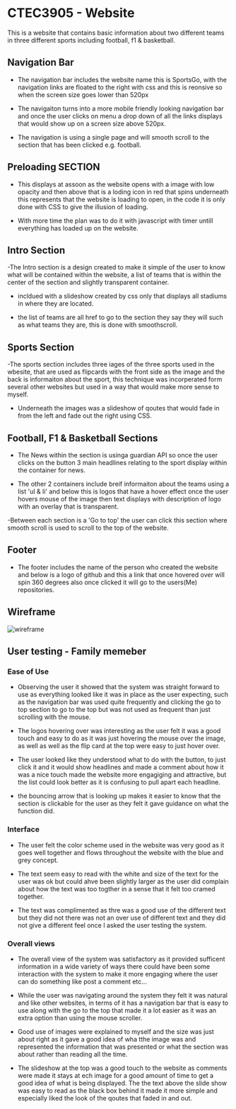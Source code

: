 # CTEC3905 - Website 
This is a website that contains basic information about two different teams in three different sports 
including football, f1 & basketball.

## Navigation Bar
- The navigation bar includes the website name this is SportsGo, with the navigation links are floated to the right with css
and this is reonsive so when the screen size goes lower than 520px 

- The navigaiton turns into a more mobile friendly looking navigation bar and once the user clicks on menu a drop down of all 
the links displays that would show up on a screen size above 520px. 

- The navigation is using a single page and will smooth scroll to the section that has been clicked e.g. football.

## Preloading SECTION 
- This displays at assoon as the website opens with a image with low opacity and then above that is a loding icon in red that spins underneath this 
represents that the website is loading to open, in the code it is only done with CSS to give the illusion of loading. 

- With more time the plan was to do it with javascript with timer untill everything has loaded up on the website.

## Intro Section
-The Intro section is a design created to make it simple of the user to know what will be contained within the website, a list of teams
that is within the center of the section and slightly transparent container.

- incldued with a slideshow created by css only that displays all stadiums in where they are located. 

- the list of teams are all href to go to the section they say they will such as what teams they are, this is done with smoothscroll.

## Sports Section
-The sports section includes three iages of the three sports used in the wbesite, that are used as flipcards with the front side as the image and the back
is informaiton about the sport, this technique was incorperated form several other websites but used in a way that would make more sense to myself.

- Underneath the images was a slideshow of qoutes that would fade in from the left and fade out the right using CSS.

## Football, F1 & Basketball Sections
- The News within the section is usinga  guardian API so once the user clicks on the button 3 main headlines relating to the sport display within
the container for news.

- The other 2 containers include breif informaiton about the teams using a list 'ul & li' and below this is logos that have a hover effect once
the user hovers mouse of the image then text displays with description of logo with an overlay that is transparent.

-Between each section is a 'Go to top' the user can click this section where smooth scroll is used to scroll to the top of the website.

## Footer
- The footer includes the name of the person who created the website and below is a logo of github and this a link that once hovered over will spin 360 degrees
also once clicked it will go to the users(Me) repositories. 

## Wireframe
![wireframe](https://user-images.githubusercontent.com/32485792/34179655-b5522d1c-e503-11e7-9614-84ccb595f64d.png)

## User testing - Family memeber 
 
### Ease of Use
- Observing the user it showed that the system was straight forward to use as everything looked like it was in place as the user expecting, such as the navigation 
bar was used quite frequently and clicking the go to top section to go to the top but was not used as frequent than just scrolling with the mouse.

- The logos hovering over was interesting as the user felt it was a good touch and easy to do as it was just hovering the mouse over the image, as well as well as the 
flip card at the top were easy to just hover over.

- The user looked like they understood what to do with the button, to just click it and it would show headlines and made a comment about how it was a nice touch 
made the website more engagiging and attractive, but the list could look better as it is confusing to pull apart each headline.

- the bouncing arrow that is looking up makes it easier to know that the section is clickable for the user as they felt it gave guidance on what the function did.

### Interface
- The user felt the color scheme used in the website was very good as it goes well together and flows throughout the website with the blue and grey concept.

- The text seem easy to read with the white and size of the text for the user was ok but could ahve been slightly larger as the user did complain about how the text was too 
togther in a sense that it felt too cramed together.

- The text was complimented as thre was a good use of the different text but they did not there was not an over use of different text and they 
did not give a different feel once I asked the user testing the system.

### Overall views
- The overall view of the system was satisfactory as it provided sufficent information in a wide variety of ways there could have been some interaction
with the system to make it more engaging where the user can do something like post a comment etc... 

- While the user was navigating around the system they felt it was natural and like other websites, in terms of it has a navigation bar that is easy to use along with 
the go to the top that made it a lot easier as it was an extra option than using the mouse scroller. 

- Good use of images were explained to myself and the size was just about right as it gave a good idea of wha tthe image was and represented the information that was presented
or what the section was about rather than reading all the time.

- The slideshow at the top was a good touch to the website as comments were made it stays at ech image for a good amount of time to get a good idea of what is being displayed. 
The the text above the slide show was easy to read as the black box behind it made it more simple and especially liked the look of the qoutes that faded in and out.


